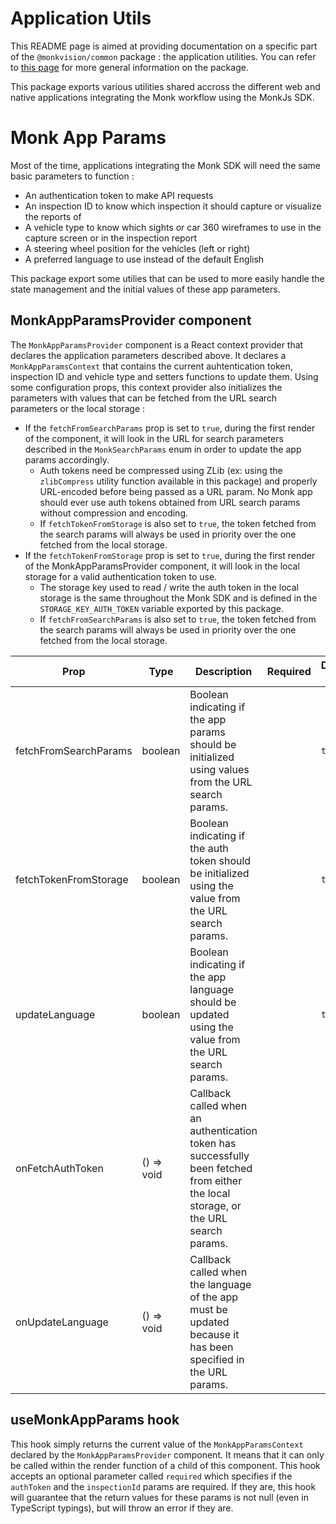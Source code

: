 # Application Utils
This README page is aimed at providing documentation on a specific part of the `@monkvision/common` package : the
application utilities. You can refer to [this page](README.md) for more general information on the package.

This package exports various utilities shared accross the different web and native applications integrating the Monk
workflow using the MonkJs SDK.

# Monk App Params
Most of the time, applications integrating the Monk SDK will need the same basic parameters to function :
- An authentication token to make API requests
- An inspection ID to know which inspection it should capture or visualize the reports of
- A vehicle type to know which sights or car 360 wireframes to use in the capture screen or in the inspection report
- A steering wheel position for the vehicles (left or right)
- A preferred language to use instead of the default English

This package export some utilies that can be used to more easily handle the state management and the initial values of
these app parameters.

## MonkAppParamsProvider component
The `MonkAppParamsProvider` component is a React context provider that declares the application parameters described
above. It declares a `MonkAppParamsContext` that contains the current auhtentication token, inspection ID and vehicle
type and setters functions to update them. Using some configuration props, this context provider also initializes the
parameters with values that can be fetched from the URL search parameters or the local storage :

- If the `fetchFromSearchParams` prop is set to `true`, during the first render of the component, it will look in the
  URL for search parameters described in the `MonkSearchParams` enum in order to update the app params accordingly.
  - Auth tokens need be compressed using ZLib (ex: using the `zlibCompress` utility function available in this
    package) and properly URL-encoded before being passed as a URL param. No Monk app should ever use auth tokens
    obtained from URL search params without compression and encoding.
  - If `fetchTokenFromStorage` is also set to `true`, the token fetched from the search params will always be
    used in priority over the one fetched from the local storage.
- If the `fetchTokenFromStorage` prop is set to `true`, during the first render of the MonkAppParamsProvider component,
  it will look in the local storage for a valid authentication token to use.
  - The storage key used to read / write the auth token in the local storage is the same throughout the Monk SDK and
    is defined in the `STORAGE_KEY_AUTH_TOKEN` variable exported by this package.
  - If `fetchFromSearchParams` is also set to `true`, the token fetched from the search params will always be
    used in priority over the one fetched from the local storage.

| Prop                  | Type       | Description                                                                                                                         | Required | Default Value |
|-----------------------|------------|-------------------------------------------------------------------------------------------------------------------------------------|----------|---------------|
| fetchFromSearchParams | boolean    | Boolean indicating if the app params should be initialized using values from the URL search params.                                 |          | `true`        |
| fetchTokenFromStorage | boolean    | Boolean indicating if the auth token should be initialized using the value from the URL search params.                              |          | `true`        |
| updateLanguage        | boolean    | Boolean indicating if the app language should be updated using the value from the URL search params.                                |          | `true`        |
| onFetchAuthToken      | () => void | Callback called when an authentication token has successfully been fetched from either the local storage, or the URL search params. |          |               |
| onUpdateLanguage      | () => void | Callback called when the language of the app must be updated because it has been specified in the URL params.                       |          |               |

## useMonkAppParams hook
This hook simply returns the current value of the `MonkAppParamsContext` declared by the `MonkAppParamsProvider`
component. It means that it can only be called within the render function of a child of this component. This hook
accepts an optional parameter called `required` which specifies if the `authToken` and the `inspectionId` params are
required. If they are, this hook will guarantee that the return values for these params is not null (even in TypeScript
typings), but will throw an error if they are.

